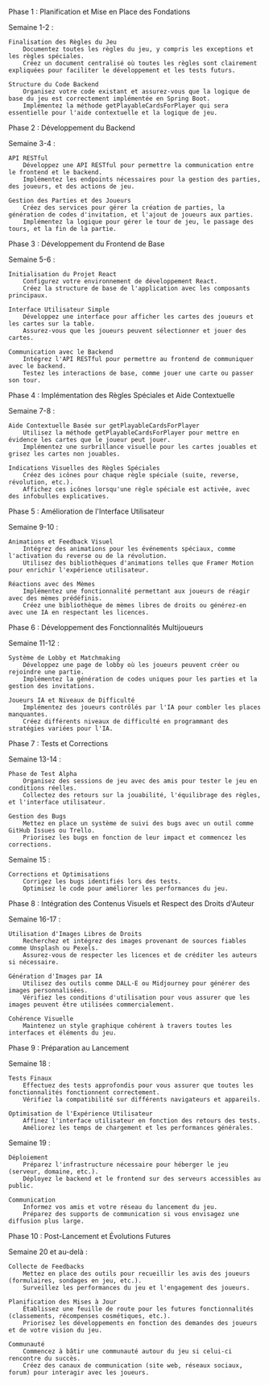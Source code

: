 Phase 1 : Planification et Mise en Place des Fondations

Semaine 1-2 :

    Finalisation des Règles du Jeu
        Documentez toutes les règles du jeu, y compris les exceptions et les règles spéciales.
        Créez un document centralisé où toutes les règles sont clairement expliquées pour faciliter le développement et les tests futurs.

    Structure du Code Backend
        Organisez votre code existant et assurez-vous que la logique de base du jeu est correctement implémentée en Spring Boot.
        Implémentez la méthode getPlayableCardsForPlayer qui sera essentielle pour l'aide contextuelle et la logique de jeu.

Phase 2 : Développement du Backend

Semaine 3-4 :

    API RESTful
        Développez une API RESTful pour permettre la communication entre le frontend et le backend.
        Implémentez les endpoints nécessaires pour la gestion des parties, des joueurs, et des actions de jeu.

    Gestion des Parties et des Joueurs
        Créez des services pour gérer la création de parties, la génération de codes d'invitation, et l'ajout de joueurs aux parties.
        Implémentez la logique pour gérer le tour de jeu, le passage des tours, et la fin de la partie.

Phase 3 : Développement du Frontend de Base

Semaine 5-6 :

    Initialisation du Projet React
        Configurez votre environnement de développement React.
        Créez la structure de base de l'application avec les composants principaux.

    Interface Utilisateur Simple
        Développez une interface pour afficher les cartes des joueurs et les cartes sur la table.
        Assurez-vous que les joueurs peuvent sélectionner et jouer des cartes.

    Communication avec le Backend
        Intégrez l'API RESTful pour permettre au frontend de communiquer avec le backend.
        Testez les interactions de base, comme jouer une carte ou passer son tour.

Phase 4 : Implémentation des Règles Spéciales et Aide Contextuelle

Semaine 7-8 :

    Aide Contextuelle Basée sur getPlayableCardsForPlayer
        Utilisez la méthode getPlayableCardsForPlayer pour mettre en évidence les cartes que le joueur peut jouer.
        Implémentez une surbrillance visuelle pour les cartes jouables et grisez les cartes non jouables.

    Indications Visuelles des Règles Spéciales
        Créez des icônes pour chaque règle spéciale (suite, reverse, révolution, etc.).
        Affichez ces icônes lorsqu'une règle spéciale est activée, avec des infobulles explicatives.

Phase 5 : Amélioration de l'Interface Utilisateur

Semaine 9-10 :

    Animations et Feedback Visuel
        Intégrez des animations pour les événements spéciaux, comme l'activation du reverse ou de la révolution.
        Utilisez des bibliothèques d'animations telles que Framer Motion pour enrichir l'expérience utilisateur.

    Réactions avec des Mèmes
        Implémentez une fonctionnalité permettant aux joueurs de réagir avec des mèmes prédéfinis.
        Créez une bibliothèque de mèmes libres de droits ou générez-en avec une IA en respectant les licences.

Phase 6 : Développement des Fonctionnalités Multijoueurs

Semaine 11-12 :

    Système de Lobby et Matchmaking
        Développez une page de lobby où les joueurs peuvent créer ou rejoindre une partie.
        Implémentez la génération de codes uniques pour les parties et la gestion des invitations.

    Joueurs IA et Niveaux de Difficulté
        Implémentez des joueurs contrôlés par l'IA pour combler les places manquantes.
        Créez différents niveaux de difficulté en programmant des stratégies variées pour l'IA.

Phase 7 : Tests et Corrections

Semaine 13-14 :

    Phase de Test Alpha
        Organisez des sessions de jeu avec des amis pour tester le jeu en conditions réelles.
        Collectez des retours sur la jouabilité, l'équilibrage des règles, et l'interface utilisateur.

    Gestion des Bugs
        Mettez en place un système de suivi des bugs avec un outil comme GitHub Issues ou Trello.
        Priorisez les bugs en fonction de leur impact et commencez les corrections.

Semaine 15 :

    Corrections et Optimisations
        Corrigez les bugs identifiés lors des tests.
        Optimisez le code pour améliorer les performances du jeu.

Phase 8 : Intégration des Contenus Visuels et Respect des Droits d'Auteur

Semaine 16-17 :

    Utilisation d'Images Libres de Droits
        Recherchez et intégrez des images provenant de sources fiables comme Unsplash ou Pexels.
        Assurez-vous de respecter les licences et de créditer les auteurs si nécessaire.

    Génération d'Images par IA
        Utilisez des outils comme DALL·E ou Midjourney pour générer des images personnalisées.
        Vérifiez les conditions d'utilisation pour vous assurer que les images peuvent être utilisées commercialement.

    Cohérence Visuelle
        Maintenez un style graphique cohérent à travers toutes les interfaces et éléments du jeu.

Phase 9 : Préparation au Lancement

Semaine 18 :

    Tests Finaux
        Effectuez des tests approfondis pour vous assurer que toutes les fonctionnalités fonctionnent correctement.
        Vérifiez la compatibilité sur différents navigateurs et appareils.

    Optimisation de l'Expérience Utilisateur
        Affinez l'interface utilisateur en fonction des retours des tests.
        Améliorez les temps de chargement et les performances générales.

Semaine 19 :

    Déploiement
        Préparez l'infrastructure nécessaire pour héberger le jeu (serveur, domaine, etc.).
        Déployez le backend et le frontend sur des serveurs accessibles au public.

    Communication
        Informez vos amis et votre réseau du lancement du jeu.
        Préparez des supports de communication si vous envisagez une diffusion plus large.

Phase 10 : Post-Lancement et Évolutions Futures

Semaine 20 et au-delà :

    Collecte de Feedbacks
        Mettez en place des outils pour recueillir les avis des joueurs (formulaires, sondages en jeu, etc.).
        Surveillez les performances du jeu et l'engagement des joueurs.

    Planification des Mises à Jour
        Établissez une feuille de route pour les futures fonctionnalités (classements, récompenses cosmétiques, etc.).
        Priorisez les développements en fonction des demandes des joueurs et de votre vision du jeu.

    Communauté
        Commencez à bâtir une communauté autour du jeu si celui-ci rencontre du succès.
        Créez des canaux de communication (site web, réseaux sociaux, forum) pour interagir avec les joueurs.
